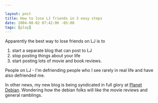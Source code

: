 ```yaml
--- 

layout: post
title: How to lose LJ friends in 3 easy steps
date: 2004-08-02 07:42:06 -05:00
tags: [play]
---
```

Apparently the best way to lose friends on LJ is to
1. start a separate blog that can post to LJ
2. stop posting things about your life
3. start posting lots of movie and book reviews.

People on LJ - I'm defriending people who I see rarely in real life and have also defriended me.

In other news, my new blog is being syndicated in full glory at <a href="http://planet.debian.org">Planet Debian</a>.  Wondering how the debian folks will like the movie reviews and general ramblings.
